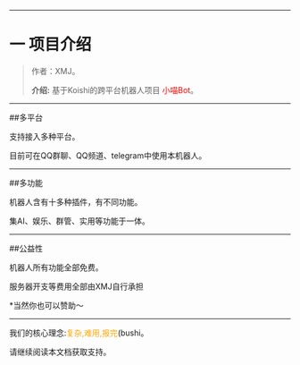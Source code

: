 ------



# 一 项目介绍

> 作者：XMJ。
>
> **介绍:** 基于Koishi的跨平台机器人项目 <font color=red>小喵Bot</font>。

---

##多平台

支持接入多种平台。

目前可在QQ群聊、QQ频道、telegram中使用本机器人。

---

##多功能

机器人含有十多种插件，有不同功能。

集AI、娱乐、群管、实用等功能于一体。

---

##公益性

机器人所有功能全部免费。

服务器开支等费用全部由XMJ自行承担

*当然你也可以赞助～

---

我们的核心理念:<font color=orange>复杂,难用,报完</font>(bushi。

请继续阅读本文档获取支持。

